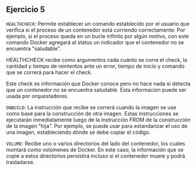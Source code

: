 ## Ejercicio 5

`HEALTHCHECK`: Permite establecer un comando establecido por el usuario que verifica si el proceso de un contenedor está corriendo correctamente. Por ejemplo, si el proceso queda en un bucle infinito por algún motivo, con este comando Docker agregará al status un indicador que el contenedor no se encuentra "saludable".

HEALTHCHECK recibe como argumentos cada cuánto se corre el check, la cantidad y tiempo de reintentos ante un error, tiempo de inicio y comando que se correrá para hacer el check.

Este check es información que Docker conoce pero no hace nada si detecta que un contenedor no se encuentra saludable. Esta información puede ser usada por orquestadores.

`ONBUILD`: La instrucción que recibe se correrá cuando la imagen se use como base para la construcción de otra imagen. Estas instrucciones se ejecutarán inmediatamente luego de la instrucción FROM de la construcción de la imagen "hija". Por ejemplo, se puede usar para estandarizar el uso de una imagen, estableciendo dónde se debe copiar el código.

`VOLUME`: Recibe uno o varios directorios del lado del contenedor, los cuales montará como volúmenes de Docker. En este caso, la información que se copie a estos directorios persistirá incluso si el contenedor muere y podrá trasladarse.
